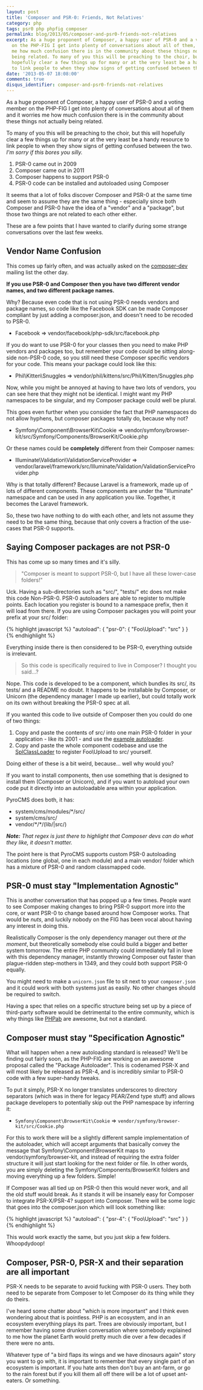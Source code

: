 ```yaml
---
layout: post
title: 'Composer and PSR-0: Friends, Not Relatives'
category: php
tags: psr0 php phpfig composer
permalink: blog/2013/05/composer-and-psr0-friends-not-relatives
excerpt: As a huge proponent of Composer, a happy user of PSR-0 and a voting member
  on the PHP-FIG I get into plenty of conversations about all of them, and it worries
  me how much confusion there is in the community about these things not actually
  being related. To many of you this will be preaching to the choir, but this will
  hopefully clear a few things up for many or at the very least be a handy resource
  to link people to when they show signs of getting confused between the two.
date: '2013-05-07 18:08:00'
comments: true
disqus_identifier: composer-and-psr0-friends-not-relatives
---
```


As a huge proponent of Composer, a happy user of PSR-0 and a voting member on the PHP-FIG I get into plenty of conversations about all of them and it worries me how much confusion there is in the community about these things not actually being related. 

To many of you this will be preaching to the choir, but this will hopefully clear a few things up for many or at the very least be a handy resource to link people to when they show signs of getting confused between the two. _I'm sorry if this bores you silly._

1. PSR-0 came out in 2009
1. Composer came out in 2011
1. Composer happens to support PSR-0
1. PSR-0 code can be installed and autoloaded using Composer

It seems that a lot of folks discover Composer and PSR-0 at the same time and seem to assume they are the same thing - especially since both Composer and PSR-0 have the idea of a "vendor" and a "package", but those two things are not related to each other either. 

These are a few points that I have wanted to clarify during some strange conversations over the last few weeks.

## Vendor Name Confusion

This comes up fairly often, and was actually asked on the [composer-dev](https://groups.google.com/forum/?fromgroups=#!topic/composer-dev) mailing list the other day. 

**If you use PSR-0 and Composer then you have two different vendor names, and two different package names.**

Why? Because even code that is not using PSR-0 needs vendors and package names, so code like the Facebook SDK can be made Composer compliant by just adding a composer.json, and doesn't need to be recoded to PSR-0. 

* Facebook => vendor/facebook/php-sdk/src/facebook.php

If you do want to use PSR-0 for your classes then you need to make PHP vendors and packages too, but remember your code could be sitting along-side non-PSR-0 code, so you still need these Composer specific vendors for your code. This means your package could look like this:

* Phil\Kitten\Snuggles => vendor/phil/kittens/src/Phil/Kitten/Snuggles.php

Now, while you might be annoyed at having to have two lots of vendors, you can see here that they might not be identical. I might want my PHP namespaces to be singular, and my Composer package could well be plural.

This goes even further when you consider the fact that PHP namespaces do not allow hyphens, but composer packages totally do, because why not?

* Symfony\Component\BrowserKit\Cookie => vendor/symfony/browser-kit/src/Symfony/Components/BrowserKit/Cookie.php

Or these names could be **completely** different from their Composer names:

* Illuminate\Validation\ValidationServiceProvider => vendor/laravel/framework/src/Illuminate/Validation/ValidationServiceProvider.php

Why is that totally different? Because Laravel is a framework, made up of lots of different components. These components are under the "Illuminate" namespace and can be used in any application you like. Together, it becomes the Laravel framework. 

So, these two have nothing to do with each other, and lets not assume they need to be the same thing, because that only covers a fraction of the use-cases that PSR-0 supports. 

## Saying Composer packages are not PSR-0

This has come up so many times and it's silly.

> "Composer is meant to support PSR-0, but I have all these lower-case folders!"

Uck. Having a sub-directories such as "src/", "tests/" etc does not make this code Non-PSR-0. PSR-0 autoloaders are able to register to multiple points. Each location you register is bound to a namespace prefix, then it will load from there. If you are using Composer packages you will point your prefix at your src/ folder:

{% highlight javascript %}
"autoload": {
    "psr-0": { "Foo\Upload": "src" }
}
{% endhighlight %}

Everything inside there is then considered to be PSR-0, everything outside is irrelevant.

> So this code is specifically required to live in Composer? I thought you said…?

Nope. This code is developed to be a component, which bundles its src/, its tests/ and a README no doubt. It happens to be installable by Composer, or Unicorn (the dependency manager I made up earlier), but could totally work on its own without breaking the PSR-0 spec at all.

If you wanted this code to live outside of Composer then you could do one of two things:

1. Copy and paste the contents of src/ into one main PSR-0 folder in your application - like its 2001 - and use the [example autoloader](https://github.com/php-fig/fig-standards/blob/master/accepted/PSR-0.md#example-implementation).
1. Copy and paste the whole component codebase and use the [SplClassLoader](https://gist.github.com/jwage/221634) to register Foo\Upload to src/ yourself.

Doing either of these is a bit weird, because… well why would you?

If you want to install components, then use something that is designed to install them (Composer or Unicorn), and if you want to autoload your own code put it directly into an autoloadable area within your application.

PyroCMS does both, it has:

* system/cms/modules/\*/src/
* system/cms/src/
* vendor/\*/\*/(lib/|src/)

_**Note:** That regex is just there to highlight that Composer devs can do what they like, it doesn't matter._

The point here is that PyroCMS supports custom PSR-0 autoloading locations (one global, one in each module) and a main vendor/ folder which has a mixture of PSR-0 and random classmapped code. 

## PSR-0 must stay "Implementation Agnostic"

This is another conversation that has popped up a few times. People want to see Composer making changes to bring PSR-0 support more into the core, or want PSR-0 to change based around how Composer works. That would be _nuts_, and luckily nobody on the FIG has been vocal about having any interest in doing this.

Realistically Composer is the only dependency manager out there _at the moment_, but theoretically somebody else could build a bigger and better system tomorrow. The entire PHP community could immediately fall in love with this dependency manager, instantly throwing Composer out faster than plague-ridden step-mothers in 1349, and they could both support PSR-0 equally.

You might need to make a `unicorn.json` file to sit next to your `composer.json` and it could work with both systems just as easily. No other changes should be required to switch.

Having a spec that relies on a specific structure being set up by a piece of third-party software would be detrimental to the entire community, which is why things like [PHPab](https://github.com/theseer/Autoload) are awesome, but not a standard.

## Composer must stay "Specification Agnostic"

What will happen when a new autoloading standard is released? We'll be finding out fairly soon, as the PHP-FIG are working on an awesome proposal called the "Package Autoloader". This is codenamed PSR-X and will most likely be released as PSR-4, and is incredibly similar to PSR-0 code with a few super-handy tweaks.

To put it simply, PSR-X no longer translates underscores to directory separators (which was in there for legacy PEAR/Zend type stuff) and allows package developers to potentially skip out the PHP namespace by inferring it:

* `Symfony\Component\BrowserKit\Cookie` => `vendor/symfony/browser-kit/src/Cookie.php`

For this to work there will be a slightly different sample implementation of the autoloader, which will accept arguments that basically convey the message that Symfony\Component\BrowserKit maps to vendor/symfony/browser-kit, and instead of requiring the extra folder structure it will just start looking for the next folder or file. In other words, you are simply deleting the Symfony/Components/BrowserKit folders and moving everything up a few folders. Simple!

If Composer was all tied up on PSR-0 then this would never work, and all the old stuff would break. As it stands it will be insanely easy for Composer to integrate PSR-X/PSR-4? support into Composer. There will be some logic that goes into the composer.json which will look something like:

{% highlight javascript %}
"autoload": {
    "psr-4": { "Foo\Upload": "src" }
}
{% endhighlight %}  
    
This would work exactly the same, but you just skip a few folders. Whoopdydoop!

## Composer, PSR-0, PSR-X and their separation are all important

PSR-X needs to be separate to avoid fucking with PSR-0 users. They both need to be separate from Composer to let Composer do its thing while they do theirs.

I've heard some chatter about "which is more important" and I think even wondering about that is pointless. PHP is an ecosystem, and in an ecosystem everything plays its part. Trees are obviously important, but I remember having some drunken conversation where somebody explained to me how the planet Earth would pretty much die over a few decades if there were no ants. 

Whatever type of "a bird flaps its wings and we have dinosaurs again" story you want to go with, it is important to remember that every single part of an ecosystem is important. If you hate ants then don't buy an ant-farm, or go to the rain forest but if you kill them all off there will be a lot of upset ant-eaters. Or something.
